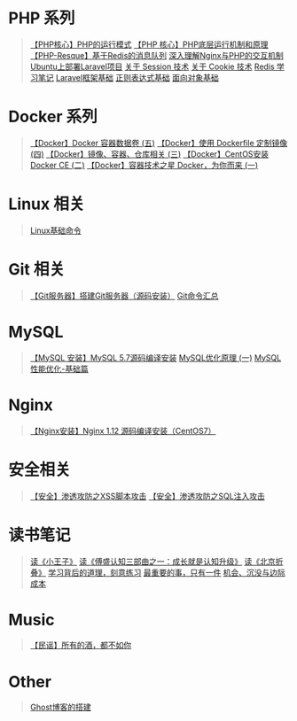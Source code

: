 

# PHP 系列

> [【PHP核心】PHP的运行模式](http://wwxiong.com/hexo_blog/2018/07/04/2018/2018-07-04-php-operation-mode/)
> [【PHP 核心】PHP底层运行机制和原理](http://wwxiong.com/hexo_blog/2018/06/17/2018/2018-06-17-php-internal/)
> [【PHP-Resque】基于Redis的消息队列](http://wwxiong.com/hexo_blog/2018/05/22/2018/2018-05-22-php-redis-queue/)
> [深入理解Nginx与PHP的交互机制](http://wwxiong.com/hexo_blog/2017/11/24/2017/2017-11-24-nginx-fastcgi-php/)
> [Ubuntu上部署Laravel项目](http://wwxiong.com/hexo_blog/2017/05/05/2017/2017-05-05-ubuntu-laravel/)
> [关于 Session 技术](http://wwxiong.com/hexo_blog/2017/04/15/2017/2017-04-15-session-1/)
> [关于 Cookie 技术](http://wwxiong.com/hexo_blog/2017/04/05/2017/2017-04-05-cookie-1/)
> [Redis 学习笔记](http://wwxiong.com/hexo_blog/2016/12/08/2016/2016-12-09-redis-1/)
> [Laravel框架基础](http://wwxiong.com/hexo_blog/2016/11/20/2016/2016-11-21-laravel-1/)
> [正则表达式基础](http://wwxiong.com/hexo_blog/2016/10/28/2016/2016-10-29-regular-expression-1/)
> [面向对象基础](http://wwxiong.com/hexo_blog/2016/10/22/2016/2016-10-13-object-oriented-programming-1/)

# Docker 系列

> [【Docker】Docker 容器数据卷 (五)](http://wwxiong.com/hexo_blog/2018/07/18/2018/2018-07-18-docker-05/)
> [【Docker】使用 Dockerfile 定制镜像 (四)](http://wwxiong.com/hexo_blog/2018/04/13/2018/2018-04-13-docker-04/)
> [【Docker】镜像、容器、仓库相关 (三)](http://wwxiong.com/hexo_blog/2018/03/12/2018/2018-03-12-docker-03/)
> [【Docker】CentOS安装 Docker CE (二)](http://wwxiong.com/hexo_blog/2018/02/04/2018/2018-02-01-docker-02/)
> [【Docker】容器技术之星 Docker，为你而来 (一)](http://wwxiong.com/hexo_blog/2018/01/24/2018/2018-01-24-docker-01/)

# Linux 相关

>[Linux基础命令](http://wwxiong.com/hexo_blog/2016/11/04/2016/2016-11-05-linux-command-1/)

# Git 相关

>[【Git服务器】搭建Git服务器（源码安装）](http://wwxiong.com/hexo_blog/2018/01/03/2018/2018-01-03-git-server-install/)
> [  Git命令汇总](http://wwxiong.com/hexo_blog/2016/10/20/2016/2016-10-21-git-command-1/)

# MySQL

> [【MySQL 安装】MySQL 5.7源码编译安装](http://wwxiong.com/hexo_blog/2017/09/23/2017/2017-09-24-mysql-source-insatllation/)
> [MySQL优化原理 (一)](http://wwxiong.com/hexo_blog/2017/06/27/2017/2017-06-28-sql-optimization-up/)
>[MySQL性能优化-基础篇](http://wwxiong.com/hexo_blog/2016/09/30/2016/2016-10-01-mysql-1/)

# Nginx

> [【Nginx安装】Nginx 1.12 源码编译安装（CentOS7）](http://wwxiong.com/hexo_blog/2017/12/04/2017/2017-12-04-nginx-source%20-code-installation/)

# 安全相关

> [【安全】渗透攻防之XSS脚本攻击](http://wwxiong.com/hexo_blog/2017/06/16/2017/2017-06-16-cross-site-scripting/)
> [【安全】渗透攻防之SQL注入攻击](http://wwxiong.com/hexo_blog/2017/06/09/2017/2017-06-10-php-sql-injection/)

# 读书笔记

> [读《小王子》](http://wwxiong.com/hexo_blog/2018/09/01/2018/2018-09-01-little-prince/)
> [读《傅盛认知三部曲之一：成长就是认知升级》](http://wwxiong.com/hexo_blog/2018/02/22/2018/2018-02-22-cognitive-01/)
> [读《北京折叠》](http://wwxiong.com/hexo_blog/2017/12/25/2017/2017-12-25-folding-beijing/)
> [学习背后的道理，刻意练习](http://wwxiong.com/hexo_blog/2017/06/22/2017/2017-06-21-deliberately-practice/)
> [最重要的事，只有一件](http://wwxiong.com/hexo_blog/2017/06/18/2017/2017-06-18-the-one-thing/)
>[机会、沉没与边际成本](http://wwxiong.com/hexo_blog/2017/05/20/2017/2017-05-24-three-cost/)

# Music

> [【民谣】所有的酒，都不如你](http://wwxiong.com/hexo_blog/2017/06/11/2017/2017-06-12-life-spring-breeze/)

# Other

> [Ghost博客的搭建](http://wwxiong.com/hexo_blog/2016/08/18/2016/2016-08-19-ghost-1/)
